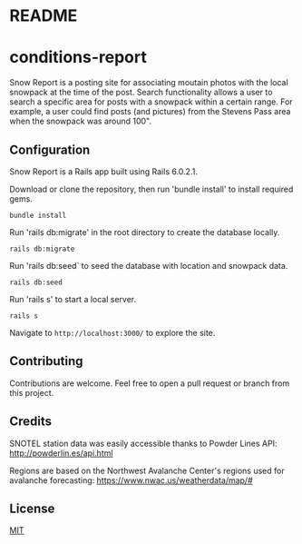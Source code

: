 # README

# conditions-report

Snow Report is a posting site for associating moutain photos with the local snowpack at the time of the post. Search functionality allows a user to search a specific area for posts with a snowpack within a certain range. For example, a user could find posts (and pictures) from the Stevens Pass area when the snowpack was around 100". 

## Configuration

Snow Report is a Rails app built using Rails 6.0.2.1.

Download or clone the repository, then run 'bundle install' to install required gems.
```
bundle install
```
Run 'rails db:migrate' in the root directory to create the database locally.
```
rails db:migrate
```
Run 'rails db:seed` to seed the database with location and snowpack data.
```
rails db:seed
```
Run 'rails s' to start a local server.
```
rails s
```
Navigate to `http://localhost:3000/` to explore the site.

## Contributing

Contributions are welcome. Feel free to open a pull request or branch from this project.

## Credits

SNOTEL station data was easily accessible thanks to Powder Lines API: http://powderlin.es/api.html

Regions are based on the Northwest Avalanche Center's regions used for avalanche forecasting: https://www.nwac.us/weatherdata/map/#

## License

[MIT](https://choosealicense.com/licenses/mit/)



